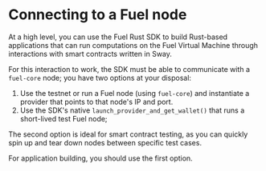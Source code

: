 # Connecting to a Fuel node

<!-- This section should explain at a high level the main ways to connect to a node with the Rust SDK and when they are appropriate to use-->
<!-- rs_node:example:start -->
At a high level, you can use the Fuel Rust SDK to build Rust-based applications that can run computations on the Fuel Virtual Machine through interactions with smart contracts written in Sway.

For this interaction to work, the SDK must be able to communicate with a `fuel-core` node; you have two options at your disposal:

1. Use the testnet or run a Fuel node (using `fuel-core`) and instantiate a provider that points to that node's IP and port.
2. Use the SDK's native `launch_provider_and_get_wallet()` that runs a short-lived test Fuel node;

The second option is ideal for smart contract testing, as you can quickly spin up and tear down nodes between specific test cases.

For application building, you should use the first option.
<!-- rs_node:example:end -->
